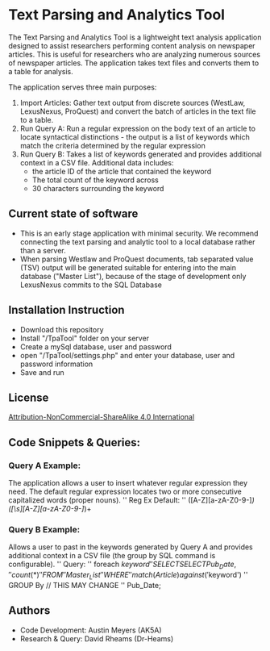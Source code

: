 # Text Parsing and Analytics Tool 

The Text Parsing and Analytics Tool is a lightweight text analysis application designed to assist researchers performing content analysis on newspaper articles. This is useful for researchers who are analyzing numerous sources of newspaper articles. The application takes text files and converts them to a table for analysis. 

The application serves three main purposes:

1. Import Articles: Gather text output from discrete sources (WestLaw, LexusNexus, ProQuest) and convert the batch of articles in the text file to a table. 
2. Run Query A: Run a regular expression on the body text of an article to locate syntactical distinctions - the output is a list of keywords which match the criteria determined by the regular expression
3. Run Query B: Takes a list of keywords generated and provides additional context in a CSV file. Additional data includes: 
	-  the article ID of the article that contained the keyword  
	-  The total count of the keyword across 
	- 30 characters surrounding the keyword 


## Current state of software
- This is an early stage application with minimal security. We recommend connecting the text parsing and analytic tool to a local database rather than a server. 
- When parsing Westlaw and ProQuest documents,  tab separated value (TSV) output will be generated suitable for entering into the main database ("Master List"), because of the stage of development only LexusNexus commits to the SQL Database
		
## Installation Instruction
- Download this repository
- Install "/TpaTool" folder on your server
- Create a mySql database, user and password
- open "/TpaTool/settings.php" and enter your database, user and password information
- Save and run

## License
[Attribution-NonCommercial-ShareAlike 4.0 International](http://creativecommons.org/licenses/by-nc-sa/4.0/)

## Code Snippets & Queries:

### Query A Example:
The application allows a user to insert whatever regular expression they need. The default regular expression locates two or more consecutive capitalized words (proper nouns).
'' Reg Ex Default: 
	'' ([A-Z][a-zA-Z0-9-]*)([\s][A-Z][a-zA-Z0-9-]*)+

### Query B Example:
Allows a user to past in the keywords generated by Query A and provides additional context in a CSV file (the group by SQL command is configurable). 
'' Query:
	'' foreach $keyword
		'' SELECT SELECT Pub_Date,
			'' count(*)
		'' FROM
			'' Master_List
		'' WHERE
			'' match(Article) against('$keyword')
		'' GROUP By // THIS MAY CHANGE
			'' Pub_Date;


## Authors

- Code Development: Austin Meyers (AK5A)
- Research & Query: David Rheams (Dr-Heams)
